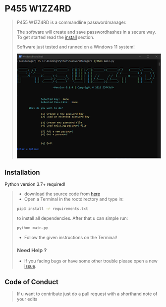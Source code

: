 # P455 W1ZZ4RD #
>
> P455 W1ZZ4RD is a commandline passwordmanager.
>
> The software will create and save passwordhashes in a secure way.
> To get started read the [install](#Installation) section.
>  
> Software just tested and runned on a Windows 11 system!
>
> ![55](src/preview.png)

## Installation ##

Python version 3.7+ required!

> - download the source code from [here](https://github.com/sera619/PasswordManager/archive/refs/heads/master.zip)
> - Open a Terminal in the rootdirectory and type in:
>
>```bash
>pip3 install -r requirements.txt
>```
>
>to install all dependencies. After that u can simple run:
>
>```bash
>python main.py
>```
>
> - Follow the given instructions on the Terminal!
>
> ### Need Help ? ###
>
> - If you facing bugs or have some other trouble please open a new [issue](https://github.com/sera619/PasswordManager/issues).
>

## Code of Conduct ##

> If u want to contribute just do a pull request with a shorthand note of your edits
